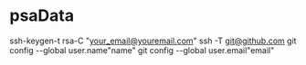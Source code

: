 # psaData
 ssh-keygen-t rsa-C "your_email@youremail.com"
ssh -T git@github.com
git config --global user.name"name"
git config --global user.email"email"
